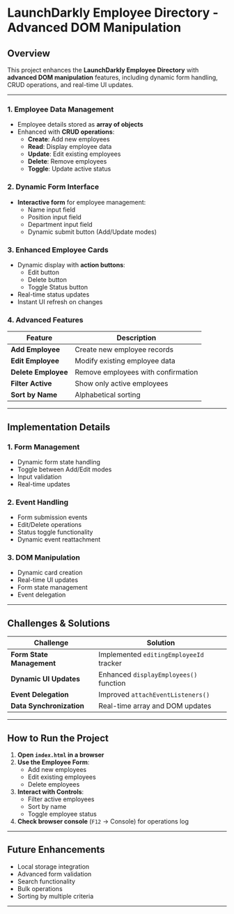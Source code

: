 # LaunchDarkly Employee Directory - Advanced DOM Manipulation

## Overview
This project enhances the **LaunchDarkly Employee Directory** with **advanced DOM manipulation** features, including dynamic form handling, CRUD operations, and real-time UI updates.

---

### **1. Employee Data Management**
- Employee details stored as **array of objects**
- Enhanced with **CRUD operations**:
  - **Create**: Add new employees
  - **Read**: Display employee data
  - **Update**: Edit existing employees
  - **Delete**: Remove employees
  - **Toggle**: Update active status

### **2. Dynamic Form Interface**
- **Interactive form** for employee management:
  - Name input field
  - Position input field
  - Department input field
  - Dynamic submit button (Add/Update modes)

### **3. Enhanced Employee Cards**
- Dynamic display with **action buttons**:
  - Edit button
  - Delete button
  - Toggle Status button
- Real-time status updates
- Instant UI refresh on changes

### **4. Advanced Features**
| Feature | Description |
|---------|-------------|
| **Add Employee** | Create new employee records |
| **Edit Employee** | Modify existing employee data |
| **Delete Employee** | Remove employees with confirmation |
| **Filter Active** | Show only active employees |
| **Sort by Name** | Alphabetical sorting |

---

## Implementation Details

### **1. Form Management**
- Dynamic form state handling
- Toggle between Add/Edit modes
- Input validation
- Real-time updates

### **2. Event Handling**
- Form submission events
- Edit/Delete operations
- Status toggle functionality
- Dynamic event reattachment

### **3. DOM Manipulation**
- Dynamic card creation
- Real-time UI updates
- Form state management
- Event delegation

---

## Challenges & Solutions
| Challenge | Solution |
|-----------|----------|
| **Form State Management** | Implemented `editingEmployeeId` tracker |
| **Dynamic UI Updates** | Enhanced `displayEmployees()` function |
| **Event Delegation** | Improved `attachEventListeners()` |
| **Data Synchronization** | Real-time array and DOM updates |

---

## How to Run the Project
1. **Open `index.html` in a browser**
2. **Use the Employee Form**:
   - Add new employees
   - Edit existing employees
   - Delete employees
3. **Interact with Controls**:
   - Filter active employees
   - Sort by name
   - Toggle employee status
4. **Check browser console** (`F12` → Console) for operations log

---

## Future Enhancements
- Local storage integration
- Advanced form validation
- Search functionality
- Bulk operations
- Sorting by multiple criteria

---
